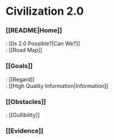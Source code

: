 # Civilization 2.0

### [[README|Home]]  
: [[Is 2.0 Possible?|Can We?]]  
: [[Road Map]]  
### [[Goals]]  
:  [[Regard]]  
:  [[High Quality Information|Information]]  
### [[Obstacles]]  
:  [[Gullibility]]  
### [[Evidence]]  
